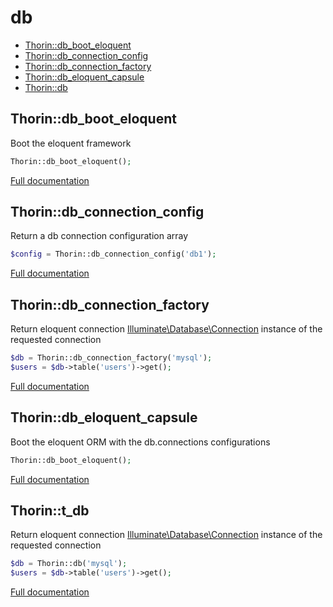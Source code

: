 # db

- [Thorin::db_boot_eloquent](#Thorin_db_boot_eloquent)
- [Thorin::db_connection_config](#Thorin_db_connection_config)
- [Thorin::db_connection_factory](#Thorin_db_connection_factory)
- [Thorin::db_eloquent_capsule](#Thorin_db_eloquent_capsule)
- [Thorin::db](#Thorin_db)
<a name="Thorin_db_boot_eloquent"></a>
## Thorin::db_boot_eloquent
Boot the eloquent framework
```php
Thorin::db_boot_eloquent();
```

[Full documentation](/doc/src/functions/db/db_boot_eloquent.md)

<a name="Thorin_db_connection_config"></a>
## Thorin::db_connection_config
Return a db connection configuration array
```php
$config = Thorin::db_connection_config('db1');
```

[Full documentation](/doc/src/functions/db/db_connection_config.md)

<a name="Thorin_db_connection_factory"></a>
## Thorin::db_connection_factory
Return eloquent connection [Illuminate\Database\Connection](https://laravel.com/api/5.3/Illuminate/Database/Connection.html) instance of the requested connection
```php
$db = Thorin::db_connection_factory('mysql');
$users = $db->table('users')->get();
```

[Full documentation](/doc/src/functions/db/db_connection_factory.md)

<a name="Thorin_db_eloquent_capsule"></a>
## Thorin::db_eloquent_capsule
Boot the eloquent ORM with the db.connections configurations
```php
Thorin::db_boot_eloquent();
```

[Full documentation](/doc/src/functions/db/db_eloquent_capsule.md)

<a name="Thorin_t_db"></a>
## Thorin::t_db
Return eloquent connection [Illuminate\Database\Connection](https://laravel.com/api/5.3/Illuminate/Database/Connection.html) instance of the requested connection
```php
$db = Thorin::db('mysql');
$users = $db->table('users')->get();
```

[Full documentation](/doc/src/functions/db/db.md)
